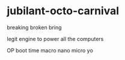 # jubilant-octo-carnival
breaking
broken
bring

legit engine to power all the computers

OP boot time
macro nano micro yo

